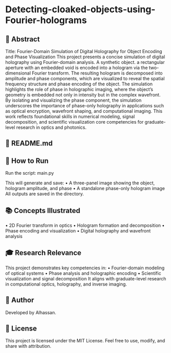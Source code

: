 # Detecting-cloaked-objects-using-Fourier-holograms
## 📄 Abstract
Title: Fourier-Domain Simulation of Digital Holography for Object Encoding and Phase Visualization
This project presents a concise simulation of digital holography using Fourier-domain analysis. A synthetic object. a rectangular aperture with an embedded void is encoded into a hologram via the two-dimensional Fourier transform. The resulting hologram is decomposed into amplitude and phase components, which are visualized to reveal the spatial frequency structure and phase encoding of the object.
The simulation highlights the role of phase in holographic imaging, where the object’s geometry is embedded not only in intensity but in the complex wavefront. By isolating and visualizing the phase component, the simulation underscores the importance of phase-only holography in applications such as optical encryption, wavefront shaping, and computational imaging. This work reflects foundational skills in numerical modeling, signal decomposition, and scientific visualization core competencies for graduate-level research in optics and photonics.

## 📘 README.md


## 🚀 How to Run
Run the script: main.py

This will generate and save:
• 	A three-panel image showing the object, hologram amplitude, and phase
• 	A standalone phase-only hologram image
All outputs are saved in the  directory.


## 📚 Concepts Illustrated
• 	2D Fourier transform in optics
• 	Hologram formation and decomposition
• 	Phase encoding and visualization
• 	Digital holography and wavefront analysis

## 🎓 Research Relevance
This project demonstrates key competencies in:
• 	Fourier-domain modeling of optical systems
• 	Phase analysis and holographic encoding
• 	Scientific visualization and signal decomposition
It aligns with graduate-level research in computational optics, holography, and inverse imaging.

## 👤 Author
Developed by Alhassan.

## 📄 License
This project is licensed under the MIT License. Feel free to use, modify, and share with attribution.
